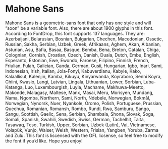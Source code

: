 # Mahone Sans
Mahone Sans is a geometric-sans font that only has one style and will “soon” be a variable font. Also, there are about 1900 glyphs in this font. According to FontDrop, this font supports 137 languages. They are: Azerbaijani, Belarusian, Bosnian, Bulgarian, Chechen, Macedonian, Ossetic, Russian, Sakha, Serbian, Uzbek, Greek, Afrikaans, Aghem, Akan, Albanian, Asturian, Asu, Bafia, Basaa, Basque, Bemba, Bena, Breton, Catalan, Chiga, Colognian, Cornish, Croatian, Czech, Danish, Duala, Dutch, Embu, English, Esperanto, Estonian, Ewe, Ewondo, Faroese, Filipino, Finnish, French, Friulian, Fulah, Galician, Ganda, German, Gusii, Hungarian, Igbo, Inari, Sami, Indonesian, Irish, Italian, Jola-Fonyi, Kabuverdianu, Kabyle, Kako, Kalaallisut, Kalenjin, Kamba, Kikuyu, Kinyarwanda, Koyraboro, Senni Koyra, Chiini, Kwasio, Langi, Latvian, Lingala, Lithuanian, Lower, Sorbian, Luba-Katanga, Luo, Luxembourgish, Luyia, Machame, Makhuwa-Meetto, Makonde, Malagasy, Maltese, Manx, Masai, Meru, Morisyen, Mundang, Nama, Ngomba, Northern, Sami, North, Ndebele, Norwegian, Bokmål, Norwegian, Nynorsk, Nuer, Nyankole, Oromo, Polish, Portuguese, Prussian, Quechua, Romanian, Romansh, Rombo, Rundi, Rwa, Samburu, Sango, Sangu, Scottish, Gaelic, Sena, Serbian, Shambala, Shona, Slovak, Soga, Somali, Spanish, Swahili, Swedish, Swiss, German, Tachelhit, Taita, Tasawaq, Teso, Turkish, Upper, Sorbian, Uzbek (Latin), Vai, Vietnamese, Volapük, Vunjo, Walser, Welsh, Western, Frisian, Yangben, Yoruba, Zarma and Zulu.
This font is liscensed with the OFL licsense, so feel free to modify the font if you’d like. Hope you enjoy!
